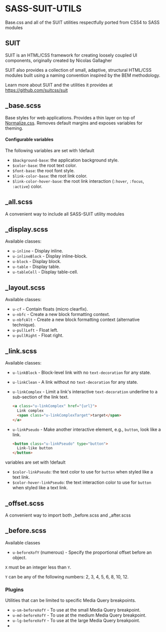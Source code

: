 # SASS-SUIT-UTILS

Base.css and all of the SUIT utilities respectfully ported from CSS4 to SASS modules

## SUIT

SUIT is an HTML/CSS framework for creating loosely coupled UI components, 
originally created by Nicolas Gallagher

SUIT also provides a collection of small, adaptive, structural HTML/CSS modules
built using a naming convention inspired by the BEM methodology.

Learn more about SUIT and the utilities it provides at https://github.com/suitcss/suit

## _base.scss

Base styles for web applications. Provides a thin layer on top of
[Normalize.css](https://github.com/necolas/normalize.css). Removes default
margins and exposes variables for theming.

#### Configurable variables

The following variables are set with !default

* `$background-base`: the application background style.
* `$color-base`: the root text color.
* `$font-base`: the root font style.
* `$link-color-base`: the root link color.
* `$link-color-hover-base`: the root link interaction (`:hover`, `:focus`,
  `:active`) color.

## _all.scss

A convenient way to include all SASS-SUIT utility modules


## _display.scss

Available classes:

* `u-inline` - Display inline.
* `u-inlineBlock` - Display inline-block.
* `u-block` - Display block.
* `u-table` - Display table.
* `u-tableCell` - Display table-cell.


## _layout.scss

Available classes:

* `u-cf` - Contain floats (micro clearfix).
* `u-nbfc` - Create a new block formatting context.
* `u-nbfcAlt` - Create a new block formatting context (alternative technique).
* `u-pullLeft` - Float left.
* `u-pullRight` - Float right.


## _link.scss

Available classes:

* `u-linkBlock` - Block-level link with no `text-decoration` for any state.

* `u-linkClean` - A link without no `text-decoration` for any state.

* `u-linkComplex` - Limit a link's interactive `text-decoration` underline to a
  sub-section of the link text.

    ```html
    <a class="u-linkComplex" href="{url}">
      Link complex
      <span class="u-linkComplexTarget">target</span>
    </a>
    ```

* `u-linkPseudo` - Make another interactive element, e.g., `button`, look like
  a link.

    ```html
    <button class="u-linkPseudo" type="button">
      Link-like button
    </button>
    ```

variables are set with !default

* `$color-linkPseudo`: the text color to use for `button` when styled like a text link.
* `$color-hover-linkPseudo`: the text interaction color to use for `button` when styled like a text link.


## _offset.scss 

  A convenient way to import both _before.scss and _after.scss


## _before.scss

Available classes

* `u-beforeXofY` (numerous) - Specify the proportional offset before an object.

`X` must be an integer less than `Y`.

`Y` can be any of the following numbers: 2, 3, 4, 5, 6, 8, 10, 12.

### Plugins

Utilities that can be limited to specific Media Query breakpoints.

* `u-sm-beforeXofY` - To use at the small Media Query breakpoint.
* `u-md-beforeXofY` - To use at the medium Media Query breakpoint.
* `u-lg-beforeXofY` - To use at the large Media Query breakpoint.
* 

